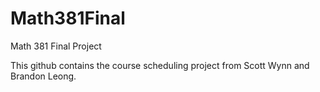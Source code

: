 # Math381Final
Math 381 Final Project

This github contains the course scheduling project from Scott Wynn and Brandon Leong.
